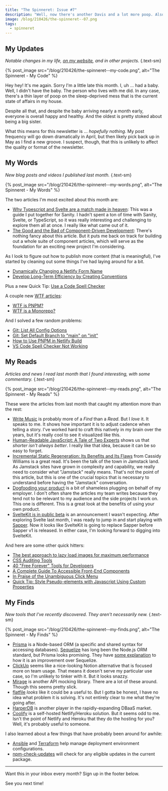 ```yaml
---
title: "The Spinneret: Issue #7"
description: "Well, now there's another Davis and a lot more poop. Also, new code stuff and things."
image: /blog/210426/the-spinneret--07.png
tags:
  - spinneret
---
```


## My Updates

_Notable changes in my life, [on my website](https://github.com/seancdavis/seancdavis-com), and in other projects._ {.text-sm}

{% post_image
    src="/blog/210426/the-spinneret--my-code.png",
    alt="The Spinneret - My Code" %}

Hey hey! It's me again. Sorry I'm a little late this month. I, uh ... had a baby. Well, I didn't have the baby. The person who lives with me did. In any case, there's a thin layer of poop on the sleep-deprived mess that is the current state of affairs in my house.

Despite all that, and despite the baby arriving nearly a month early, everyone is overall happy and healthy. And the oldest is pretty stoked about being a big sister.

What this means for this newsletter is ... _hopefully nothing_. My post frequency will go down dramatically in April, but then likely pick back up in May as I find a new groove. I suspect, though, that this is unlikely to affect the quality or format of the newsletter.

## My Words

_New blog posts and videos I published last month._ {.text-sm}

{% post_image
    src="/blog/210426/the-spinneret--my-words.png",
    alt="The Spinneret - My Words" %}

The two articles I'm most excited about this month are:

- [Why Typescript and Svelte are a match made in heaven](https://www.sanity.io/guides/using-typescript-with-svelte): This was a guide I put together for Sanity. I hadn't spent a ton of time with Sanity, Svelte, or TypeScript, so it was really interesting and challenging to explore them all at once. I really like what came out of it.
- [The Good and the Bad of Component-Driven Development](/blog/why-build-with-components/): There's nothing fancy about this article. But it puts me back on track for building out a whole suite of component articles, which will serve as the foundation for an exciting new project I'm considering.

As I look to figure out how to publish more content (that is meaningful), I've started by cleaning out some things I've had laying around for a bit.

- [Dynamically Changing a Netlify Form Name](/blog/dynamically-change-netlify-form-name/)
- [Develop Long-Term Efficiency by Creating Conventions](/blog/long-term-efficiency-through-conventions/)

Plus a new Quick Tip: [Use a Code Spell Checker](/blog/use-code-spell-checker/)

A couple new [WTF articles](/blog/tag/wtf/):

- [WTF is PNPM?](/blog/wtf-is-pnpm/)
- [WTF is a Monorepo?](/blog/wtf-is-monorepo/)

And I solved a few random problems:

- [Git: List All Config Options](/blog/git-list-all-config-options/)
- [Git: Set Default Branch to "main" on "init"](/blog/git-set-default-branch/)
- [How to Use PNPM in Netlify Build](/blog/use-pnpm-with-netlify/)
- [VS Code Spell Checker Not Working](/blog/vscode-spell-checker-not-working/)

## My Reads

_Articles and news I read last month that I found interesting, with some commentary._ {.text-sm}

{% post_image
    src="/blog/210426/the-spinneret--my-reads.png",
    alt="The Spinneret - My Reads" %}

These were the articles from last month that caught my attention more than the rest:

- [Write Music](https://wooorm.com/write-music/) is probably more of a _Find_ than a _Read_. But I _love_ it. It speaks to me. It shows how important it is to adjust cadence when telling a story. I've worked hard to craft this natively in my brain over the years, but it's really cool to see it visualized like this.
- [Human-Readable JavaScript: A Tale of Two Experts](https://alistapart.com/article/human-readable-javascript/) shows us that _shorter isn't always better_. I really like that idea, because it can be so easy to forget.
- [Incremental Static Regeneration: Its Benefits and Its Flaws](https://www.netlify.com/blog/2021/03/08/incremental-static-regeneration-its-benefits-and-its-flaws/) from Cassidy Williams is a great read. It's been the talk of the town in Jamstack land. As Jamstack sites have grown in complexity and capability, we really need to consider what "Jamstack" really means. That's not the point of this article, but this is one of the crucial topics that is necessary to understand before having the "Jamstack" conversation.
- [Dogfooding your product](https://www.grouparoo.com/blog/dogfooding-your-product) is a bit of shameless plugging on behalf of my employer. I don't often share the articles my team writes because they tend not to be relevant to my audience and the side projects I work on. This one is different. This is a great look at the benefits of using your own product.
- [SvelteKit is in public beta](https://svelte.dev/blog/sveltekit-beta) is an announcement I wasn't expecting. After exploring Svelte last month, I was ready to jump in and start playing with [Sapper](https://sapper.svelte.dev/). Now it looks like SvelteKit is going to replace Sapper before Sapper v1 is released. In either case, I'm looking forward to digging into SvelteKit.

And here are some other quick hitters:

- [The best approach to lazy load images for maximum performance](https://codeadrian.hashnode.dev/the-best-approach-to-lazy-load-images-for-maximum-performance)
- [CSS Auditing Tools](https://www.smashingmagazine.com/2021/03/css-auditing-tools/)
- [40 "Free Forever" Tools for Developers](https://hrishikesh1990.hashnode.dev/40-free-forever-tools-for-developers)
- [A Complete Guide To Accessible Front-End Components](https://www.smashingmagazine.com/2021/03/complete-guide-accessible-front-end-components/)
- [In Praise of the Unambiguous Click Menu](https://css-tricks.com/in-praise-of-the-unambiguous-click-menu/)
- [Quick Tip: Style Pseudo-elements with Javascript Using Custom Properties](https://css-irl.info/quick-tip-style-pseudo-elements-with-javascript-using-custom-properties/)

## My Finds

_New tools that I've recently discovered. They aren't necessarily new._ {.text-sm}

{% post_image
    src="/blog/210426/the-spinneret--my-finds.png",
    alt="The Spinneret - My Finds" %}

- [Prisma](https://www.prisma.io/) is a Node-based ORM (a specific and shared syntax for accessing databases). [Sequelize](https://sequelize.org/) has long been the Node.js ORM standard, but Prisma looks promising. They have [some explanation](https://www.prisma.io/docs/concepts/more/comparisons/prisma-and-sequelize) to how it is an improvement over Sequelize.
- [ClickUp](https://clickup.com/) seems like a nice-looking Notion alternative that is focused more on team usage. That means it doesn't serve my particular use case, so I'm unlikely to tinker with it. But it looks snazzy.
- [Mirage](https://miragejs.com/) is another API mocking library. There are a lot of these around. Though this seems pretty slick.
- [flatfile](https://flatfile.io/) _looks_ like it could be a useful to. But I gotta be honest, I have no idea what problem it is solving. It's not entirely clear to me what they're going after.
- [HarperDB](https://harperdb.io/) is another player in the rapidly-expanding DBaaS market.
- [Coolify](https://coollabs.io/coolify) is a self-hosted Netlify/Heroku solution. But it seems odd to me. Isn't the point of Netlify and Heroku that they do the hosting for you? Well, it's probably useful to someone.

I also learned about a few things that have probably been around for awhile:

- [Ansible](https://www.ansible.com/) and [Terraform](https://www.terraform.io/) help manage deployment environment configurations.
- [npm-check-updates](https://www.npmjs.com/package/npm-check-updates) will check for any eligible updates in the current package.

---

Want this in your inbox every month? Sign up in the footer below.

See you next time!
